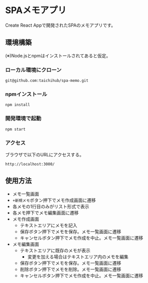 # SPAメモアプリ

Create React Appで開発されたSPAのメモアプリです。

## 環境構築

(※)Node.jsとnpmはインストールされてあると仮定。

### ローカル環境にクローン

```
git@github.com:taichihub/spa-memo.git
```

### npmインストール

```
npm install
```

### 開発環境で起動

```
npm start
```

### アクセス

ブラウザで以下のURLにアクセスする。

```
http://localhost:3000/
```

## 使用方法

- メモ一覧画面
- `+新規メモ`ボタン押下でメモ作成画面に遷移
- 各メモの1行目のみがリスト形式で表示
- 各メモ押下でメモ編集画面に遷移
- メモ作成画面
  - テキストエリアにメモを記入
  - 保存ボタン押下でメモを保存。メモ一覧画面に遷移
  - キャンセルボタン押下でメモ作成を中止。メモ一覧画面に遷移
- メモ編集画面
  - テキストエリアに既存のメモが表示
    - 変更を加える場合はテキストエリア内のメモを編集
  - 保存ボタン押下でメモを保存。メモ一覧画面に遷移
  - 削除ボタン押下でメモを削除。メモ一覧画面に遷移
  - キャンセルボタン押下でメモ作成を中止。メモ一覧画面に遷移
